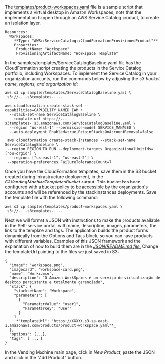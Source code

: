 The [templates/product-workspaces.yaml](./templates/product-workspaces.yaml) file is a sample script that implements a virtual desktop in Amazon Workspaces, note that the implementation happen through an AWS Service Catalog product, to create an isolation layer.
```
Resources:
  Workspaces:
    **Type: "AWS::ServiceCatalog::CloudFormationProvisionedProduct"**
    Properties:
     ProductName: "Workspace"
     ProvisioningArtifactName: "Workspace Template"
```

In the samples/templates/ServiceCatalogBaseline.yaml file has the CloudFormation script creating the products in the Service Catalog portfolio, including Workspaces. To implement the Service Catalog in your organization accounts, run the commands below by adjusting the *s3 bucket name, regions, and organization id*:

```
aws s3 cp samples/templates/ServiceCatalogBaseline.yaml \
 s3://...-s3templates-....
 
aws cloudformation create-stack-set --capabilities=CAPABILITY_NAMED_IAM \
  --stack-set-name ServiceCatalogBaseline \
  --template-url https://...-s3templates-.s3.amazonaws.com/ServiceCatalogBaseline.yaml \
  --region "us-east-1" --permission-model SERVICE_MANAGED \
  --auto-deployment Enabled=true,RetainStacksOnAccountRemoval=false
  
 aws cloudformation create-stack-instances --stack-set-name ServiceCatalogBaseline \
 --region REGION_TO_RUN --deployment-targets OrganizationalUnitIds=["ou-orgid"] \
  --regions ["us-east-1", "us-east-2"] \
 --operation-preferences FailureToleranceCount=7
```
Once you have the CloudFormation templates, save them in the S3 bucket created during infrastructure deployment, in the _*S3VendingMachineTemplatesBucket*_ output. This bucket has been configured with a bucket policy to be accessible by the organization's accounts and will be referenced by the stackinstances deployments. Save the template file with the following command:
```
aws s3 cp samples/templates/product-workspaces.yaml \
 s3://...-s3templates-....
```
Next we will format a JSON with instructions to make the products available in the Self-service portal, with name, description, images, parameters, the link to the template and tags. The application builds the product forms dynamically from the Options and Tags block, so you can have products with different variables. Examples of this JSON framework and the explanation of how to build them are in the _*[JSON/README.md file.](./JSON)*_ Change the templateUrl pointing to the files we just saved in S3:

```
{
  "image": "workspace.png",
  "imagecard": "workspace-card.png",
  "name": "Workspace",
  "description": "O Amazon WorkSpaces é um serviço de virtualização de desktop persistente e totalmente gerenciado",
  "stack": {
    "stacksetName": "Workspace",
    "parameters": [
      {
        "ParameterValue": "user1",
        "ParameterKey": "User"
      }
    ],
    _*"templateUrl": "https://XXXXX.s3-sa-east-1.amazonaws.com/products/product-workspace.yaml"*_
  },
  "options": [...],
  "tags": [ ... ]
}
```

In the Vending Machine main page, click in _*New Product*_, paste the JSON and click in the "Add Product" button.
